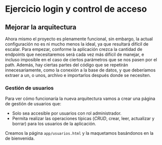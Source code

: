 # Ejercicio login y control de acceso

## Mejorar la arquitectura

Ahora mismo el proyecto es plenamente funcional, sin embargo, la actual
configuración no es ni mucho menos la ideal, ya que resultará difícil de
escalar. Para empezar, conforme la aplicación crezca la cantidad de endpoints
que necesitaremos será cada vez más difícil de manejar, e incluso imposible en
el caso de ciertos parámetros que se nos pasen por el path. Además, hay ciertas
partes del código que se repetirán innecesariamente, como la conexión a la base
de datos, y que deberíamos extraer a un, o unos, archivo e importarlos después
donde se necesiten.

### Gestión de usuarios

Para ver cómo funcionaría la nueva arquitectura vamos a crear una página de
gestión de usuarios que:

- Solo sea accesible por usuarios con rol administrador.
- Permita realizar las operaciones típicas (_CRUD_, crear, leer, actualizar y
  borrar) para los usuarios de la aplicación.

Creamos la página `app/usuarios.html` y la maquetamos basándonos en la de
bienvenida.